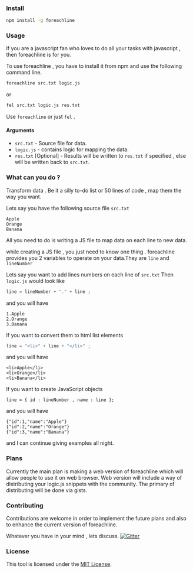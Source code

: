 ### Install 
```bash 
npm install -g foreachline
```

### Usage 
If you are a javascript fan who loves to do all your tasks with javascript , then foreachline is for you. 

To use foreachline , you have to install it from npm and use the following command line.

```bash 
foreachline src.txt logic.js 
```
or 

```bash 
fel src.txt logic.js res.txt
```
Use ``foreachline`` or just ``fel`` .

#### Arguments 
- ``src.txt`` - Source file for data.
- ``logic.js`` - contains logic for mapping the data.
- ``res.txt`` [Optional] - Results will be written to ``res.txt`` if specified , else will be written back to ``src.txt``.

### What can you do ? 
 Transform data . Be it a silly to-do list or 50 lines of code , map them  the way you want. 
 
 Lets say you have the following source file ``src.txt``
 ```
Apple
Orange
Banana
 ```
 All you need to do is writing a JS file to map data on each line to new data. 
 
 while creating a JS file , you just need to know one thing . foreachline provides you 2 variables to operate on your data.They are ``line`` and ``lineNumber``
 
 Lets say you want to add lines numbers on each line of ``src.txt``
 Then ``logic.js`` would look like 
 ```javascript 
 line = lineNumber + "." + line ;
 ```
 and you will have 
 ```
1.Apple
2.Orange
3.Banana
```

 If you want to convert them to html list elements
```javascript
line = "<li>" + line + "</li>" ; 
```
and you will have 
```
<li>Apple</li>
<li>Orange</li>
<li>Banana</li>
```

If you want to create JavaScript objects 
```javasctipt 
line = { id : lineNumber , name : line };
```
and you will have 
```
{"id":1,"name":"Apple"}
{"id":2,"name":"Orange"}
{"id":3,"name":"Banana"}
```

and I can continue giving examples all night.


### Plans 
Currently the main plan is making a web version of foreachline which will allow people to use it on web browser.
Web version will include a way of distributing your logic.js snippets with the community. The primary of distributing will be done via gists. 

### Contributing 
Contributions are welcome in order to implement the future plans and also to enhance the current version of foreachline. 

Whatever you have in your mind , lets discuss. [![Gitter](https://badges.gitter.im/Join%20Chat.svg)](https://gitter.im/scriptnull/foreachline?utm_source=badge&utm_medium=badge&utm_campaign=pr-badge)

### License 
This tool is licensed under the [MIT License](https://github.com/scriptnull/foreachline/blob/master/LICENSE). 
